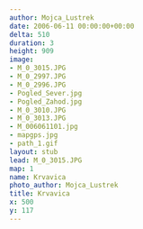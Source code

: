 ```yaml
---
author: Mojca_Lustrek
date: 2006-06-11 00:00:00+00:00
delta: 510
duration: 3
height: 909
image:
- M_0_3015.JPG
- M_0_2997.JPG
- M_0_2996.JPG
- Pogled_Sever.jpg
- Pogled_Zahod.jpg
- M_0_3010.JPG
- M_0_3013.JPG
- M_006061101.jpg
- mapgps.jpg
- path_1.gif
layout: stub
lead: M_0_3015.JPG
map: 1
name: Krvavica
photo_author: Mojca_Lustrek
title: Krvavica
x: 500
y: 117
---
```

